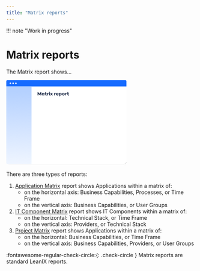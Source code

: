 ```yaml
---
title: "Matrix reports"
---
```


!!! note "Work in progress"

# Matrix reports

The Matrix report shows...

![Placeholder](../assets/images/matrix-thumbnail.png) 

There are three types of reports:

1. [Application Matrix](application-matrix-reports.md) report shows Applications within a matrix of:
    - on the horizontal axis: Business Capabilities, Processes, or Time Frame
    - on the vertical axis: Business Capabilities, or User Groups
1. [IT Component Matrix](it-component-matrix-reports.md) report shows IT Components within a matrix of:
    - on the horizontal: Technical Stack, or Time Frame
    - on the vertical axis: Providers, or Technical Stack
1. [Project Matrix](project-matrix-reports.md) report shows Applications within a matrix of:
    - on the horizontal: Business Capabilities, or Time Frame
    - on the vertical axis: Business Capabilities, Providers, or User Groups

:fontawesome-regular-check-circle:{: .check-circle }  Matrix reports are standard LeanIX reports.
